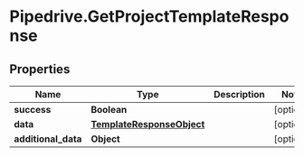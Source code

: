 # Pipedrive.GetProjectTemplateResponse

## Properties

Name | Type | Description | Notes
------------ | ------------- | ------------- | -------------
**success** | **Boolean** |  | [optional] 
**data** | [**TemplateResponseObject**](TemplateResponseObject.md) |  | [optional] 
**additional_data** | **Object** |  | [optional] 


